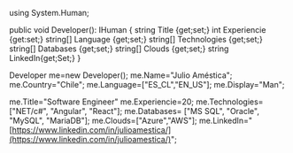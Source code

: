 using System.Human;

public void Developer(): IHuman
{
  string Title {get;set;}
  int Experiencie {get:set;}
  string[] Language {get;set;}
  string[] Technologies {get;set;}
  string[] Databases {get;set;}
  string[] Clouds {get;set;}
  string LinkedIn{get;Set;}
}

Developer me=new Developer();
me.Name="Julio Améstica";
me.Country="Chile";
me.Language=["ES_CL","EN_US"];
me.Display="Man";

me.Title="Software Engineer"
me.Experiencie=20;
me.Technologies=["NET/c#", "Angular", "React"];
me.Databases= ["MS SQL", "Oracle", "MySQL", "MariaDB"];
me.Clouds=["Azure","AWS"];
me.LinkedIn="[https://www.linkedin.com/in/julioamestica/](https://www.linkedin.com/in/julioamestica/)";

<!---
JulioAmestica/JulioAmestica is a ✨ special ✨ repository because its `README.md` (this file) appears on your GitHub profile.
You can click the Preview link to take a look at your changes.
--->
